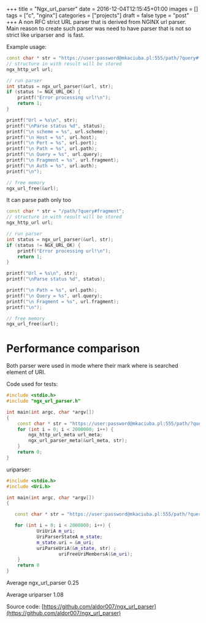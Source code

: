 +++
title = "Ngx_url_parser"
date = 2016-12-04T12:15:45+01:00
images = []
tags = ["c", "nginx"]
categories = ["projects"]
draft = false
type = "post"
+++
A non RFC strict URL parser that is derived from NGINX url parser. Main reason to create such parser was need to have parser that is not so strict like uriparser and  is fast.

Example usage:

```cpp
const char * str = "https://user:password@mkaciuba.pl:555/path/?query#fragment";
// structure in with result will be stored
ngx_http_url url;

// run parser
int status = ngx_url_parser(&url, str);
if (status != NGX_URL_OK) {
    printf("Error processing url!\n");
    return 1;
}

printf("Url = %s\n", str);
printf("\nParse status %d", status);
printf("\n scheme = %s", url.scheme);
printf("\n Host = %s", url.host);
printf("\n Port = %s", url.port);
printf("\n Path = %s", url.path);
printf("\n Query = %s", url.query);
printf("\n Fragment = %s", url.fragment);
printf("\n Auth = %s", url.auth);
printf("\n");

// free memory
ngx_url_free(&url);
```

It can parse path only too
```cpp
const char * str = "/path/?query#fragment";
// structure in with result will be stored
ngx_http_url url;

// run parser
int status = ngx_url_parser(&url, str);
if (status != NGX_URL_OK) {
    printf("Error processing url!\n");
    return 1;
}

printf("Url = %s\n", str);
printf("\nParse status %d", status);

printf("\n Path = %s", url.path);
printf("\n Query = %s", url.query);
printf("\n Fragment = %s", url.fragment);
printf("\n");

// free memory
ngx_url_free(&url);
```

# **Performance comparison**

Both parser were used in mode where their mark where is searched element of URI.

Code used for tests:
```cpp
#include <stdio.h>
#include "ngx_url_parser.h"

int main(int argc, char *argv[])
{
    const char * str = "https://user:password@mkaciuba.pl:555/path/?query#fragment";
    for (int i = 0; i < 2000000; i++) {
        ngx_http_url_meta url_meta;
        ngx_url_parser_meta(&url_meta, str);
    }
    return 0;
}
```

uriparser:
```cpp
#include <stdio.h>
#include <Uri.h>

int main(int argc, char *argv[])
{

   const char * str = "https://user:password@mkaciuba.pl:555/path/?query#fragment";

   for (int i = 0; i < 2000000; i++) {
           UriUriA m_uri;
           UriParserStateA m_state;
           m_state.uri = &m_uri;
           uriParseUriA(&m_state, str) ;
                   uriFreeUriMembersA(&m_uri);
    }
    return 0
}
```

Average ngx_url_parser 0.25

Average uriparser 1.08

Source code: [https://github.com/aldor007/ngx_url_parser](https://github.com/aldor007/ngx_url_parser)
